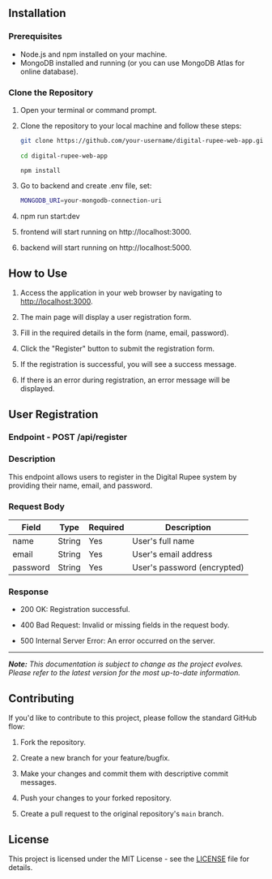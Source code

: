 ## Installation

### Prerequisites

- Node.js and npm installed on your machine.
- MongoDB installed and running (or you can use MongoDB Atlas for online database).

### Clone the Repository

1. Open your terminal or command prompt.
2. Clone the repository to your local machine and follow these steps:
   ```bash
   git clone https://github.com/your-username/digital-rupee-web-app.git
  
   cd digital-rupee-web-app
   
   npm install
   
3. Go to backend and create .env file, set:
    ```bash
    MONGODB_URI=your-mongodb-connection-uri


4. npm run start:dev

5. frontend will start running on  http://localhost:3000.

6. backend will start running on  http://localhost:5000.



## How to Use

1. Access the application in your web browser by navigating to [http://localhost:3000](http://localhost:3000).

2. The main page will display a user registration form.

3. Fill in the required details in the form (name, email, password).

4. Click the "Register" button to submit the registration form.

5. If the registration is successful, you will see a success message.

6. If there is an error during registration, an error message will be displayed.

## User Registration

### Endpoint - POST /api/register


### Description

This endpoint allows users to register in the Digital Rupee system by providing their name, email, and password.

### Request Body

| Field     | Type   | Required | Description                 |
|-----------|--------|----------|-----------------------------|
| name      | String | Yes      | User's full name            |
| email     | String | Yes      | User's email address        |
| password  | String | Yes      | User's password (encrypted) |

### Response

- 200 OK: Registration successful.

- 400 Bad Request: Invalid or missing fields in the request body.

- 500 Internal Server Error: An error occurred on the server.

---
_**Note:** This documentation is subject to change as the project evolves. Please refer to the latest version for the most up-to-date information._



## Contributing

If you'd like to contribute to this project, please follow the standard GitHub flow:

1. Fork the repository.

2. Create a new branch for your feature/bugfix.

3. Make your changes and commit them with descriptive commit messages.

4. Push your changes to your forked repository.

5. Create a pull request to the original repository's `main` branch.

## License

This project is licensed under the MIT License - see the [LICENSE](LICENSE) file for details.

    

